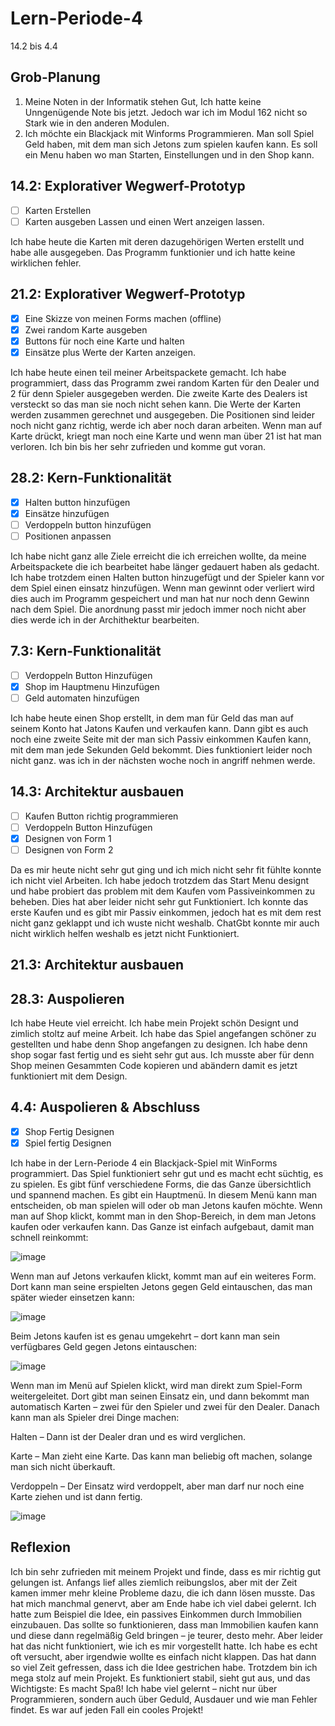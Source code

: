 # Lern-Periode-4


14.2 bis 4.4

## Grob-Planung

1. Meine Noten in der Informatik stehen Gut, Ich hatte keine Unngenügende Note bis jetzt. Jedoch war ich im Modul 162 nicht so Stark wie in den anderen Modulen.
2. Ich möchte ein Blackjack mit Winforms Programmieren. Man soll Spiel Geld haben, mit dem man sich Jetons zum spielen kaufen kann. Es soll ein Menu haben wo man Starten, Einstellungen und in den Shop kann.

## 14.2: Explorativer Wegwerf-Prototyp

- [ ] Karten Erstellen
- [ ] Karten ausgeben Lassen und einen Wert anzeigen lassen.

Ich habe heute die Karten mit deren dazugehörigen Werten erstellt und habe alle ausgegeben. Das Programm funktionier und ich hatte keine wirklichen fehler.

## 21.2: Explorativer Wegwerf-Prototyp

- [x] Eine Skizze von meinen Forms machen (offline)
- [x] Zwei random Karte ausgeben 
- [x] Buttons für noch eine Karte und halten
- [x] Einsätze plus Werte der Karten anzeigen.

Ich habe heute einen teil meiner Arbeitspackete gemacht. Ich habe programmiert, dass das Programm zwei random Karten für den Dealer und 2 für denn Spieler ausgegeben werden. Die zweite Karte des Dealers ist versteckt so das man sie noch nicht sehen kann. Die Werte der Karten werden zusammen gerechnet und ausgegeben. Die Positionen sind leider noch nicht ganz richtig, werde ich aber noch daran arbeiten. Wenn man auf Karte drückt, kriegt man noch eine Karte und wenn man über 21 ist hat man verloren. Ich bin bis her sehr zufrieden und komme gut voran.

## 28.2: Kern-Funktionalität
- [x] Halten button hinzufügen
- [x] Einsätze hinzufügen
- [ ] Verdoppeln button hinzufügen
- [ ] Positionen anpassen

Ich habe nicht ganz alle Ziele erreicht die ich erreichen wollte, da meine Arbeitspackete die ich bearbeitet habe länger gedauert haben als gedacht. Ich habe trotzdem einen Halten button hinzugefügt und der Spieler kann vor dem Spiel einen einsatz hinzufügen. Wenn man gewinnt oder verliert wird dies auch im Programm gespeichert und man hat nur noch denn Gewinn nach dem Spiel. Die anordnung passt mir jedoch immer noch nicht aber dies werde ich in der Archithektur bearbeiten.
      
## 7.3: Kern-Funktionalität
- [ ] Verdoppeln Button Hinzufügen
- [x] Shop im Hauptmenu Hinzufügen
- [ ] Geld automaten hinzufügen

Ich habe heute einen Shop erstellt, in dem man für Geld das man auf seinem Konto hat Jatons Kaufen und verkaufen kann. Dann gibt es auch noch eine zweite Seite mit der man sich Passiv einkommen Kaufen kann, mit dem man jede Sekunden Geld bekommt. Dies funktioniert leider noch nicht ganz. was ich in der nächsten woche noch in angriff nehmen werde. 
      
## 14.3: Architektur ausbauen
- [ ] Kaufen Button richtig programmieren
- [ ] Verdoppeln Button Hinzufügen
- [x] Designen von Form 1
- [ ] Designen von Form 2

Da es mir heute nicht sehr gut ging und ich mich nicht sehr fit fühlte konnte ich nicht viel Arbeiten. Ich habe jedoch trotzdem das Start Menu designt und habe probiert das problem mit dem Kaufen vom Passiveinkommen zu beheben. Dies hat aber leider nicht sehr gut Funktioniert. Ich konnte das erste Kaufen und es gibt mir Passiv einkommen, jedoch hat es mit dem rest nicht ganz geklappt und ich wuste nicht weshalb. ChatGbt konnte mir auch nicht wirklich helfen weshalb es jetzt nicht Funktioniert.
      
## 21.3: Architektur ausbauen
## 28.3: Auspolieren

Ich habe Heute viel erreicht. Ich habe mein Projekt schön Designt und zimlich stoltz auf meine Arbeit. Ich habe das Spiel angefangen schöner zu gestellten und habe denn Shop angefangen zu designen. Ich habe denn shop sogar fast fertig und es sieht sehr gut aus. Ich musste aber für denn Shop meinen Gesammten Code kopieren und abändern damit es jetzt funktioniert mit dem Design.

## 4.4: Auspolieren & Abschluss
- [x] Shop Fertig Designen
- [x] Spiel fertig Designen

Ich habe in der Lern-Periode 4 ein Blackjack-Spiel mit WinForms programmiert. Das Spiel funktioniert sehr gut und es macht echt süchtig, es zu spielen. Es gibt fünf verschiedene Forms, die das Ganze übersichtlich und spannend machen.
Es gibt ein Hauptmenü. In diesem Menü kann man entscheiden, ob man spielen will oder ob man Jetons kaufen möchte. Wenn man auf Shop klickt, kommt man in den Shop-Bereich, in dem man Jetons kaufen oder verkaufen kann. Das Ganze ist einfach aufgebaut, damit man schnell reinkommt:

![image](https://github.com/user-attachments/assets/83a406e4-556a-45fc-93cd-bae247c34ee7)

Wenn man auf Jetons verkaufen klickt, kommt man auf ein weiteres Form. Dort kann man seine erspielten Jetons gegen Geld eintauschen, das man später wieder einsetzen kann:

![image](https://github.com/user-attachments/assets/20308b46-9450-4fda-b0a1-610d99712bd8)

Beim Jetons kaufen ist es genau umgekehrt – dort kann man sein verfügbares Geld gegen Jetons eintauschen:

![image](https://github.com/user-attachments/assets/f743cd1e-5e34-4100-ab3a-6f0aa6122ac4)

Wenn man im Menü auf Spielen klickt, wird man direkt zum Spiel-Form weitergeleitet. Dort gibt man seinen Einsatz ein, und dann bekommt man automatisch Karten – zwei für den Spieler und zwei für den Dealer. Danach kann man als Spieler drei Dinge machen:

Halten – Dann ist der Dealer dran und es wird verglichen.

Karte – Man zieht eine Karte. Das kann man beliebig oft machen, solange man sich nicht überkauft.

Verdoppeln – Der Einsatz wird verdoppelt, aber man darf nur noch eine Karte ziehen und ist dann fertig.

![image](https://github.com/user-attachments/assets/18d95568-7790-40f2-8724-8711869e2c68)

## Reflexion
Ich bin sehr zufrieden mit meinem Projekt und finde, dass es mir richtig gut gelungen ist. Anfangs lief alles ziemlich reibungslos, aber mit der Zeit kamen immer mehr kleine Probleme dazu, die ich dann lösen musste. Das hat mich manchmal genervt, aber am Ende habe ich viel dabei gelernt.
Ich hatte zum Beispiel die Idee, ein passives Einkommen durch Immobilien einzubauen. Das sollte so funktionieren, dass man Immobilien kaufen kann und diese dann regelmäßig Geld bringen – je teurer, desto mehr. Aber leider hat das nicht funktioniert, wie ich es mir vorgestellt hatte. Ich habe es echt oft versucht, aber irgendwie wollte es einfach nicht klappen. Das hat dann so viel Zeit gefressen, dass ich die Idee gestrichen habe.
Trotzdem bin ich mega stolz auf mein Projekt. Es funktioniert stabil, sieht gut aus, und das Wichtigste: Es macht Spaß! Ich habe viel gelernt – nicht nur über Programmieren, sondern auch über Geduld, Ausdauer und wie man Fehler findet. Es war auf jeden Fall ein cooles Projekt!
